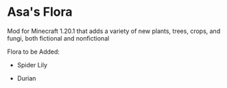 # Asa's Flora

Mod for Minecraft 1.20.1 that adds a variety of new plants, trees, crops, and fungi, both fictional and nonfictional

Flora to be Added:

- Spider Lily

- Durian
